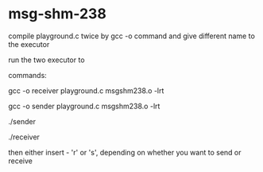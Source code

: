 # msg-shm-238

compile playground.c twice by gcc -o command and give different name to the executor

run the two executor to 

commands: 

gcc -o receiver playground.c msgshm238.o -lrt

gcc -o sender playground.c msgshm238.o -lrt

./sender

./receiver

then either insert - 'r' or 's', depending on whether you want to send or receive